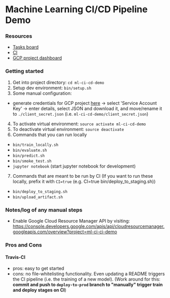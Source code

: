 # Machine Learning CI/CD Pipeline Demo

### Resources
- [Tasks board](https://github.com/davified/ml-ci-cd-demo/projects/1)
- [CI](https://www.travis-ci.org/davified/ml-ci-cd-demo)
- [GCP project dashboard](https://console.cloud.google.com/home/dashboard?project=ml-ci-cd-demo)

### Getting started

1. Get into project directory: `cd ml-ci-cd-demo`
2. Setup dev environment: `bin/setup.sh`
3. Some manual configuration:
- generate credentials for GCP project [here](https://console.cloud.google.com/apis/credentials?project=ml-ci-ci-demo) -> select 'Service Account Key' -> enter details, select JSON and download it, and move/rename it to `./client_secret.json` (i.e. `ml-ci-cd-demo/client_secret.json`)
4. To activate virtual environment: `source activate ml-ci-cd-demo`
5. To deactivate virtual environment: `source deactivate`
6. Commands that you can run locally
- `bin/train_locally.sh`
- `bin/evaluate.sh`
- `bin/predict.sh`
- `bin/smoke_test.sh`
- `jupyter notebook` (start jupyter notebook for development)

7. Commands that are meant to be run by CI (If you want to run these locally, prefix it with `CI=true` (e.g. CI=true bin/deploy_to_staging.sh))
- `bin/deploy_to_staging.sh`
- `bin/upload_artifact.sh`


### Notes/log of any manual steps
- Enable Google Cloud Resource Manager API by visiting: https://console.developers.google.com/apis/api/cloudresourcemanager.googleapis.com/overview?project=ml-ci-ci-demo


### Pros and Cons 

#### Travis-CI
- pros: easy to get started
- cons: no file-whitelisting functionality. Even updating a README triggers the CI pipeline (i.e. the training of a new model). (Work around for this: **commit and push to `deploy-to-prod` branch to "manually" trigger train and deploy stages on CI**)
